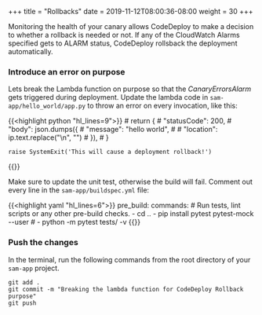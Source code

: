 +++
title = "Rollbacks"
date = 2019-11-12T08:00:36-08:00
weight = 30
+++

Monitoring the health of your canary allows CodeDeploy to make a decision to whether a rollback is needed or not. If any of the CloudWatch Alarms specified gets to ALARM status, CodeDeploy rollsback the deployment automatically. 

### Introduce an error on purpose

Lets break the Lambda function on purpose so that the _CanaryErrorsAlarm_ gets triggered during deployment. Update the lambda code in `sam-app/hello_world/app.py` to throw an error on every invocation, like this:

{{<highlight python "hl_lines=9">}}
    # return {
    #     "statusCode": 200,
    #     "body": json.dumps({
    #         "message": "hello world",
    #         # "location": ip.text.replace("\n", "")
    #     }),
    # }
    
    raise SystemExit('This will cause a deployment rollback!')
{{</highlight>}} 

Make sure to update the unit test, otherwise the build will fail. Comment out every line in the `sam-app/buildspec.yml` file: 

{{<highlight yaml "hl_lines=6">}}
  pre_build:
    commands:
      # Run tests, lint scripts or any other pre-build checks.
      - cd ..
      - pip install pytest pytest-mock --user
      # - python -m pytest tests/ -v
{{</highlight>}} 

### Push the changes

In the terminal, run the following commands from the root directory of your `sam-app` project.

```
git add .
git commit -m "Breaking the lambda function for CodeDeploy Rollback purpose"
git push
```